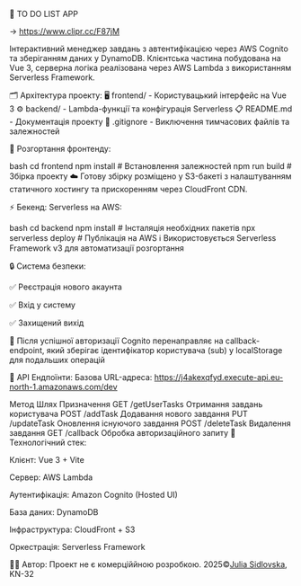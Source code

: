 🎯 TO DO LIST APP

-> https://www.clipr.cc/F87jM

Інтерактивний менеджер завдань з автентифікацією через AWS Cognito та зберіганням даних у DynamoDB. Клієнтська частина побудована на Vue 3, серверна логіка реалізована через AWS Lambda з використанням Serverless Framework.

🗂 Архітектура проекту:
🖥 frontend/ - Користувацький інтерфейс на Vue 3
⚙️ backend/ - Lambda-функції та конфігурація Serverless
📋 README.md - Документація проекту
🚫 .gitignore - Виключення тимчасових файлів та залежностей

🚄 Розгортання фронтенду:

bash
cd frontend
npm install       # Встановлення залежностей
npm run build    # Збірка проекту
☁️ Готову збірку розміщено у S3-бакеті з налаштуванням статичного хостингу та прискоренням через CloudFront CDN.

⚡ Бекенд: Serverless на AWS:

bash
cd backend
npm install            # Інсталяція необхідних пакетів
npx serverless deploy  # Публікація на AWS
ℹ Використовується Serverless Framework v3 для автоматизації розгортання

🔒 Система безпеки:

✅ Реєстрація нового акаунта

✅ Вхід у систему

✅ Захищений вихід

🔄 Після успішної авторизації Cognito перенаправляє на callback-endpoint, який зберігає ідентифікатор користувача (sub) у localStorage для подальших операцій

📡 API Ендпоїнти:
Базова URL-адреса: https://j4akexqfyd.execute-api.eu-north-1.amazonaws.com/dev

Метод	Шлях	Призначення
GET	/getUserTasks	Отримання завдань користувача
POST	/addTask	Додавання нового завдання
PUT	/updateTask	Оновлення існуючого завдання
POST	/deleteTask	Видалення завдання
GET	/callback	Обробка авторизаційного запиту
🧩 Технологічний стек:

Клієнт: Vue 3 + Vite

Сервер: AWS Lambda

Аутентифікація: Amazon Cognito (Hosted UI)

База даних: DynamoDB

Інфраструктура: CloudFront + S3

Оркестрація: Serverless Framework

👨‍💻 Автор:
Проект не є комерціййною розробкою.
2025©[Julia Sidlovska](https://github.com/jjuulliiaas), KN-32
